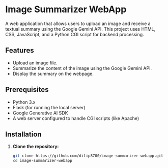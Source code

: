 # Image Summarizer WebApp

A web application that allows users to upload an image and receive a textual summary using the Google Gemini API. This project uses HTML, CSS, JavaScript, and a Python CGI script for backend processing.

## Features

- Upload an image file.
- Summarize the content of the image using the Google Gemini API.
- Display the summary on the webpage.

## Prerequisites

- Python 3.x
- Flask (for running the local server)
- Google Generative AI SDK
- A web server configured to handle CGI scripts (like Apache)

## Installation

1. **Clone the repository:**

   ```bash
   git clone https://github.com/dilip8700/image-summarizer-webapp.git
   cd image-summarizer-webapp
